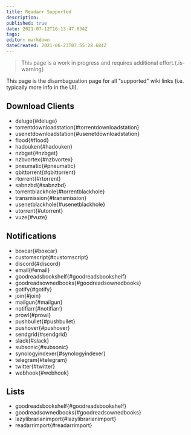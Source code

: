 ```yaml
---
title: Readarr Supported
description: 
published: true
date: 2021-07-12T16:13:47.034Z
tags: 
editor: markdown
dateCreated: 2021-06-23T07:55:28.684Z
---
```


> This page is a work in progress and requires additional effort.{.is-warning}

This page is the disambaguation page for all "supported" wiki links (i.e. typically more info in the UI).

## Download Clients

- deluge{#deluge}
- torrentdownloadstation{#torrentdownloadstation}
- usenetdownloadstation{#usenetdownloadstation}
- flood{#flood}
- hadouken{#hadouken}
- nzbget{#nzbget}
- nzbvortex{#nzbvortex}
- pneumatic{#pneumatic}
- qbittorrent{#qbittorrent}
- rtorrent{#rtorrent}
- sabnzbd{#sabnzbd}
- torrentblackhole{#torrentblackhole}
- transmission{#transmission}
- usenetblackhole{#usenetblackhole}
- utorrent{#utorrent}
- vuze{#vuze}

## Notifications

- boxcar{#boxcar}
- customscript{#customscript}
- discord{#discord}
- email{#email}
- goodreadsbookshelf{#goodreadsbookshelf}
- goodreadsownedbooks{#goodreadsownedbooks}
- gotify{#gotify}
- join{#join}
- mailgun{#mailgun}
- notifiarr{#notifiarr}
- prowl{#prowl}
- pushbullet{#pushbullet}
- pushover{#pushover}
- sendgrid{#sendgrid}
- slack{#slack}
- subsonic{#subsonic}
- synologyindexer{#synologyindexer}
- telegram{#telegram}
- twitter{#twitter}
- webhook{#webhook}

## Lists

- goodreadsbookshelf{#goodreadsbookshelf}
- goodreadsownedbooks{#goodreadsownedbooks}
- lazylibrarianimport{#lazylibrarianimport}
- readarrimport{#readarrimport}
